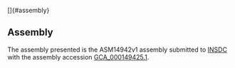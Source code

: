 []{#assembly}

Assembly
--------

The assembly presented is the ASM14942v1 assembly submitted to
[INSDC](http://www.insdc.org) with the assembly accession
[GCA\_000149425.1](http://www.ebi.ac.uk/ena/data/view/GCA_000149425.1).
